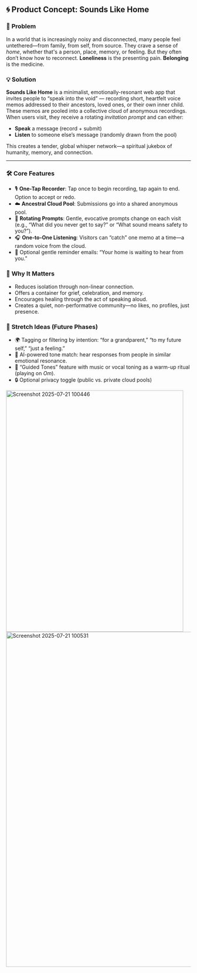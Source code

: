 ## 🌀 Product Concept: **Sounds Like Home**

### 🎯 **Problem**
In a world that is increasingly noisy and disconnected, many people feel untethered—from family, from self, from source. They crave a sense of *home*, whether that's a person, place, memory, or feeling. But they often don’t know how to reconnect.
**Loneliness** is the presenting pain.
**Belonging** is the medicine.
### 💡 **Solution**
**Sounds Like Home** is a minimalist, emotionally-resonant web app that invites people to “speak into the void” — recording short, heartfelt voice memos addressed to their ancestors, loved ones, or their own inner child.
These memos are pooled into a collective cloud of anonymous recordings. When users visit, they receive a rotating *invitation prompt* and can either:
- **Speak** a message (record + submit)
- **Listen** to someone else’s message (randomly drawn from the pool)

This creates a tender, global whisper network—a spiritual jukebox of humanity, memory, and connection.

---
### 🛠️ **Core Features**
- 🎙 **One-Tap Recorder**: Tap once to begin recording, tap again to end. Option to accept or redo.
- ☁️ **Ancestral Cloud Pool**: Submissions go into a shared anonymous pool.
- 🔁 **Rotating Prompts**: Gentle, evocative prompts change on each visit (e.g., “What did you never get to say?” or “What sound means safety to you?”).
- 🎧 **One-to-One Listening**: Visitors can “catch” one memo at a time—a random voice from the cloud.
- 🔔 Optional gentle reminder emails: “Your home is waiting to hear from you.”

### 🌱 **Why It Matters**
- Reduces isolation through non-linear connection.
- Offers a container for grief, celebration, and memory.
- Encourages healing through the act of speaking aloud.
- Creates a quiet, non-performative community—no likes, no profiles, just presence.

### 🧬 **Stretch Ideas (Future Phases)**
- 🌍 Tagging or filtering by intention: “for a grandparent,” “to my future self,” “just a feeling.”
- 📡 AI-powered tone match: hear responses from people in similar emotional resonance.
- 🧭 “Guided Tones” feature with music or vocal toning as a warm-up ritual (playing on *Om*).
- 🔒 Optional privacy toggle (public vs. private cloud pools)
<img width="483" height="658" alt="Screenshot 2025-07-21 100446" src="https://github.com/user-attachments/assets/345a5d2e-b810-41bb-b724-c61a44ab679f" />
<img width="1256" height="913" alt="Screenshot 2025-07-21 100531" src="https://github.com/user-attachments/assets/ffa6283b-9d57-4d8c-9bb9-55d09e69d6b6" />
